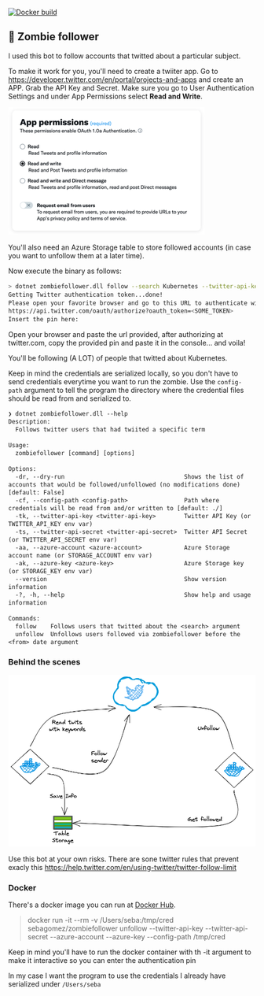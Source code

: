 [![Docker build](https://github.com/sebagomez/zombiefollower/actions/workflows/docker-build.yml/badge.svg)](https://github.com/sebagomez/zombiefollower/actions/workflows/docker-build.yml)

## 🧟 Zombie follower

I used this bot to follow accounts that twitted about a particular subject.

To make it work for you, you'll need to create a twiiter app. Go to https://developer.twitter.com/en/portal/projects-and-apps and create an APP. Grab the API Key and Secret. Make sure you go to User Authentication Settings and under App Permissions select **Read and Write**.  

![](./res/twitter-permissions.png)

You'll also need an Azure Storage table to store followed accounts (in case you want to unfollow them at a later time).

Now execute the binary as follows:
```bash
> dotnet zombiefollower.dll follow --search Kubernetes --twitter-api-key <twitter-api-key> --twitter-api-secret <twitter-api-secret> --azure-account <azure-account> --azure-key <azure-key> 
Getting Twitter authentication token...done!
Please open your favorite browser and go to this URL to authenticate with Twitter:
https://api.twitter.com/oauth/authorize?oauth_token=<SOME_TOKEN>
Insert the pin here:
```

Open your browser and paste the url provided, after authorizing at twitter.com, copy the provided pin and paste it in the console... and voila!

You'll be following (A LOT) of people that twitted about Kubernetes.

Keep in mind the credentials are serialized locally, so you don't have to send credentials everytime you want to run the zombie. Use the `config-path` argument to tell the program the directory where the credential files should be read from and serialized to.

```
❯ dotnet zombiefollower.dll --help
Description:
  Follows twitter users that had twiited a specific term

Usage:
  zombiefollower [command] [options]

Options:
  -dr, --dry-run                                  Shows the list of accounts that would be followed/unfollowed (no modifications done) [default: False]
  -cf, --config-path <config-path>                Path where credentials will be read from and/or written to [default: ./]
  -tk, --twitter-api-key <twitter-api-key>        Twitter API Key (or TWITTER_API_KEY env var)
  -ts, --twitter-api-secret <twitter-api-secret>  Twitter API Secret (or TWITTER_API_SECRET env var)
  -aa, --azure-account <azure-account>            Azure Storage account name (or STORAGE_ACCOUNT env var)
  -ak, --azure-key <azure-key>                    Azure Storage key (or STORAGE_KEY env var)
  --version                                       Show version information
  -?, -h, --help                                  Show help and usage information

Commands:
  follow    Follows users that twitted about the <search> argument
  unfollow  Unfollows users followed via zombiefollower before the <from> date argument
```

### Behind the scenes

![](./res/arch.png)

Use this bot at your own risks. There are sone twitter rules that prevent exacly this https://help.twitter.com/en/using-twitter/twitter-follow-limit

### Docker

There's a docker image you can run at [Docker Hub](https://hub.docker.com/repository/docker/sebagomez/zombiefollower).

> docker run -it --rm -v /Users/seba:/tmp/cred sebagomez/zombiefollower unfollow --twitter-api-key <twitter-api-key> --twitter-api-secret <twitter-api-secret> --azure-account <azure-account> --azure-key <azure-key> --config-path /tmp/cred 

Keep in mind you'll have to run the docker container with th -it argument to make it interactive so you can enter the authentication pin

In my case I want the program to use the credentials I already have serialized under `/Users/seba`

